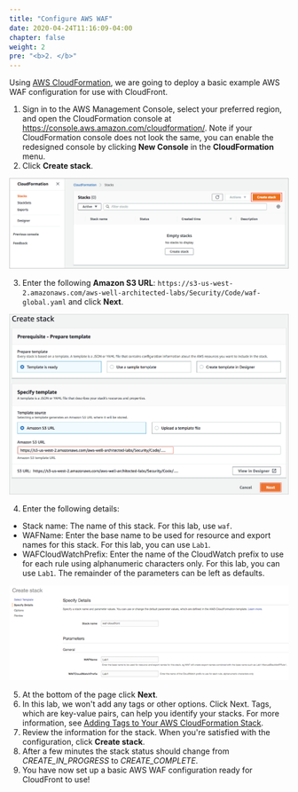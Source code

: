```yaml
---
title: "Configure AWS WAF"
date: 2020-04-24T11:16:09-04:00
chapter: false
weight: 2
pre: "<b>2. </b>"
---
```


Using [AWS CloudFormation](https://aws.amazon.com/cloudformation/), we are going to deploy a basic example AWS WAF configuration for use with CloudFront.

1. Sign in to the AWS Management Console, select your preferred region, and open the CloudFormation console at https://console.aws.amazon.com/cloudformation/. Note if your CloudFormation console does not look the same, you can enable the redesigned console by clicking **New Console** in the **CloudFormation** menu.
2. Click **Create stack**.

![cloudformation-createstack-1](/Security/200_CloudFront_with_WAF_Protection/Images//cloudformation-createstack-1.png)

3. Enter the following **Amazon S3 URL**:  `https://s3-us-west-2.amazonaws.com/aws-well-architected-labs/Security/Code/waf-global.yaml` and click **Next**.

![cloudformation-createstack-s3](/Security/200_CloudFront_with_WAF_Protection/Images//cloudformation-createstack-s3.png)

4. Enter the following details:
  * Stack name: The name of this stack. For this lab, use `waf`.
  * WAFName: Enter the base name to be used for resource and export names for this stack. For this lab, you can use `Lab1`.
  * WAFCloudWatchPrefix: Enter the name of the CloudWatch prefix to use for each rule using alphanumeric
  characters only. For this lab, you can use `Lab1`.
  The remainder of the parameters can be left as defaults.

  ![waf-create-stack](/Security/200_CloudFront_with_WAF_Protection/Images//waf-create-stack.png)

5. At the bottom of the page click **Next**.
6. In this lab, we won't add any tags or other options. Click Next. Tags, which are key-value pairs, can help you identify your stacks. For more information, see [Adding Tags to Your AWS CloudFormation Stack](https://docs.aws.amazon.com/AWSCloudFormation/latest/UserGuide//cfn-console-add-tags.html).
7. Review the information for the stack. When you're satisfied with the configuration, click **Create stack**.
8. After a few minutes the stack status should change from *CREATE_IN_PROGRESS* to *CREATE_COMPLETE*.
10. You have now set up a basic AWS WAF configuration ready for CloudFront to use!
